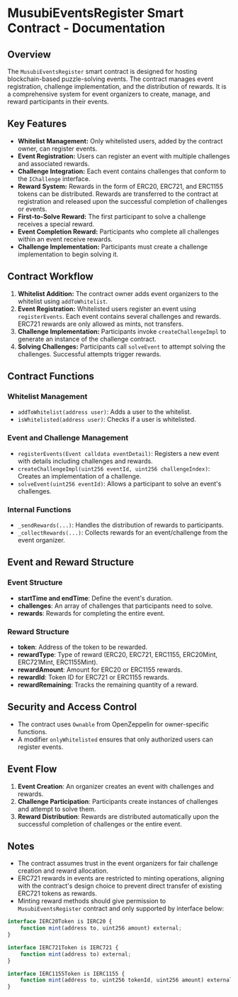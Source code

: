 # MusubiEventsRegister Smart Contract - Documentation

## Overview

The `MusubiEventsRegister` smart contract is designed for hosting blockchain-based puzzle-solving events. The contract manages event registration, challenge implementation, and the distribution of rewards. It is a comprehensive system for event organizers to create, manage, and reward participants in their events.

## Key Features

- **Whitelist Management:** Only whitelisted users, added by the contract owner, can register events.
- **Event Registration:** Users can register an event with multiple challenges and associated rewards.
- **Challenge Integration:** Each event contains challenges that conform to the `IChallenge` interface.
- **Reward System:** Rewards in the form of ERC20, ERC721, and ERC1155 tokens can be distributed. Rewards are transferred to the contract at registration and released upon the successful completion of challenges or events.
- **First-to-Solve Reward:** The first participant to solve a challenge receives a special reward.
- **Event Completion Reward:** Participants who complete all challenges within an event receive rewards.
- **Challenge Implementation:** Participants must create a challenge implementation to begin solving it.

## Contract Workflow

1. **Whitelist Addition:** The contract owner adds event organizers to the whitelist using `addToWhitelist`.
2. **Event Registration:** Whitelisted users register an event using `registerEvents`. Each event contains several challenges and rewards. ERC721 rewards are only allowed as mints, not transfers.
3. **Challenge Implementation:** Participants invoke `createChallengeImpl` to generate an instance of the challenge contract.
4. **Solving Challenges:** Participants call `solveEvent` to attempt solving the challenges. Successful attempts trigger rewards.

## Contract Functions

### Whitelist Management

- `addToWhitelist(address user)`: Adds a user to the whitelist.
- `isWhitelisted(address user)`: Checks if a user is whitelisted.

### Event and Challenge Management

- `registerEvents(Event calldata eventDetail)`: Registers a new event with details including challenges and rewards.
- `createChallengeImpl(uint256 eventId, uint256 challengeIndex)`: Creates an implementation of a challenge.
- `solveEvent(uint256 eventId)`: Allows a participant to solve an event's challenges.

### Internal Functions

- `_sendRewards(...)`: Handles the distribution of rewards to participants.
- `_collectRewards(...)`: Collects rewards for an event/challenge from the event organizer.

## Event and Reward Structure

### Event Structure

- **startTime and endTime**: Define the event's duration.
- **challenges**: An array of challenges that participants need to solve.
- **rewards**: Rewards for completing the entire event.

### Reward Structure

- **token**: Address of the token to be rewarded.
- **rewardType**: Type of reward (ERC20, ERC721, ERC1155, ERC20Mint, ERC721Mint, ERC1155Mint).
- **rewardAmount**: Amount for ERC20 or ERC1155 rewards.
- **rewardId**: Token ID for ERC721 or ERC1155 rewards.
- **rewardRemaining**: Tracks the remaining quantity of a reward.

## Security and Access Control

- The contract uses `Ownable` from OpenZeppelin for owner-specific functions.
- A modifier `onlyWhitelisted` ensures that only authorized users can register events.

## Event Flow

1. **Event Creation**: An organizer creates an event with challenges and rewards.
2. **Challenge Participation**: Participants create instances of challenges and attempt to solve them.
3. **Reward Distribution**: Rewards are distributed automatically upon the successful completion of challenges or the entire event.

## Notes

- The contract assumes trust in the event organizers for fair challenge creation and reward allocation.
- ERC721 rewards in events are restricted to minting operations, aligning with the contract's design choice to prevent direct transfer of existing ERC721 tokens as rewards. 
- Minting reward methods should give permission to `MusubiEventsRegister` contract and only supported by interface below: 
```js
interface IERC20Token is IERC20 {
    function mint(address to, uint256 amount) external;
}

interface IERC721Token is IERC721 {
    function mint(address to) external;
}

interface IERC1155Token is IERC1155 {
    function mint(address to, uint256 tokenId, uint256 amount) external;
}
```
